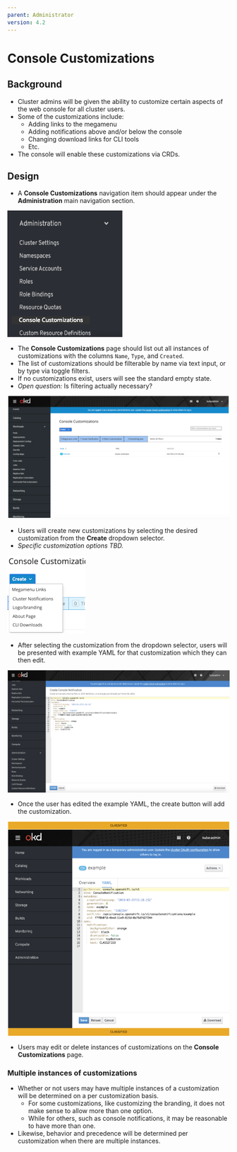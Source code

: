 ```yaml
---
parent: Administrator
version: 4.2
---
```


# Console Customizations

## Background
* Cluster admins will be given the ability to customize certain aspects of the web console for all cluster users.
* Some of the customizations include:
  * Adding links to the megamenu
  * Adding notifications above and/or below the console
  * Changing download links for CLI tools
  * Etc.
* The console will enable these customizations via CRDs.

## Design
* A **Console Customizations** navigation item should appear under the **Administration** main navigation section.

![main nav](img/main-nav.png)

* The **Console Customizations** page should list out all instances of customizations with the columns `Name`, `Type`, and `Created`.
* The list of customizations should be filterable by name via text input, or by type via toggle filters.
* If no customizations exist, users will see the standard empty state.
* _Open question:_ Is filtering actually necessary?

![customizations list](img/customizations-list.png)

* Users will create new customizations by selecting the desired customization from the **Create** dropdown selector.
* _Specific customization options TBD._

![create selector](img/create-selector.png)

* After selecting the customization from the dropdown selector, users will be presented with example YAML for that customization which they can then edit.

![customization yaml](img/customization-yaml.png)

* Once the user has edited the example YAML, the create button will add the customization.

![custom notification](img/custom-notification.png)

* Users may edit or delete instances of customizations on the **Console Customizations** page.

### Multiple instances of customizations
* Whether or not users may have multiple instances of a customization will be determined on a per customization basis.
  * For some customizations, like customizing the branding, it does not make sense to allow more than one option.
  * While for others, such as console notifications, it may be reasonable to have more than one.
* Likewise, behavior and precedence will be determined per customization when there are multiple instances.
 

